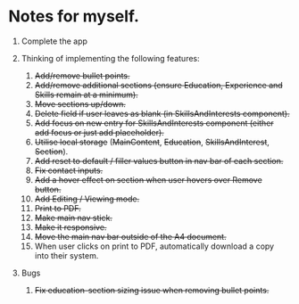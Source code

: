 # Notes for myself.

1. Complete the app
2. Thinking of implementing the following features:

   1. ~~Add/remove bullet points.~~
   2. ~~Add/remove additional sections (ensure Education, Experience and Skills remain at a minimum).~~
   3. ~~Move sections up/down.~~
   4. ~~Delete field if user leaves as blank (in SkillsAndInterests component).~~
   5. ~~Add focus on new entry for SkillsAndInterests component (either add focus or just add placeholder).~~
   6. ~~Utilise local storage~~ (~~MainContent~~, ~~Education~~, ~~SkillsAndInterest~~, ~~Section~~).
   7. ~~Add reset to default / filler values button in nav bar of each section.~~
   8. ~~Fix contact inputs.~~
   9. ~~Add a hover effect on section when user hovers over Remove button.~~
   10. ~~Add Editing / Viewing mode.~~
   11. ~~Print to PDF.~~
   12. ~~Make main nav stick.~~
   13. ~~Make it responsive.~~
   14. ~~Move the main nav bar outside of the A4 document.~~
   15. When user clicks on print to PDF, automatically download a copy into their system.

3. Bugs
   1. ~~Fix education-section sizing issue when removing bullet points.~~
